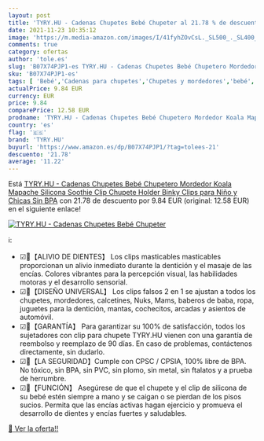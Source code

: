 ```yaml
---
layout: post
title: 'TYRY.HU - Cadenas Chupetes Bebé Chupeter al 21.78 % de descuento'
date: 2021-11-23 10:35:12
image: 'https://m.media-amazon.com/images/I/41fyhZOvCsL._SL500_._SL400_.jpg'
comments: true
category: ofertas
author: 'tole.es'
slug: 'B07X74PJP1-es TYRY.HU - Cadenas Chupetes Bebé Chupetero Mordedor Koala...'
sku: 'B07X74PJP1-es'
tags: [ 'Bebé','Cadenas para chupetes','Chupetes y mordedores','bebé','chupete','chupetes','tyry.hu', ]
actualPrice: 9.84 EUR
currency: EUR
price: 9.84
comparePrice: 12.58 EUR
prodname: 'TYRY.HU - Cadenas Chupetes Bebé Chupetero Mordedor Koala Mapache Silicona Soothie Clip Chupete Holder Binky Clips para Niño y Chicas Sin BPA'
country: 'es'
flag: '🇪🇸'
brand: 'TYRY.HU'
buyurl: 'https://www.amazon.es/dp/B07X74PJP1/?tag=tolees-21'
descuento: '21.78'
average: '11.22'
---
```


Está [TYRY.HU - Cadenas Chupetes Bebé Chupetero Mordedor Koala Mapache Silicona Soothie Clip Chupete Holder Binky Clips para Niño y Chicas Sin BPA](https://www.amazon.es/dp/B07X74PJP1/?tag=tolees-21) con 21.78 de descuento por 9.84 EUR (original: 12.58 EUR) en el siguiente enlace!

[![TYRY.HU - Cadenas Chupetes Bebé Chupeter](https://m.media-amazon.com/images/I/41fyhZOvCsL._SL500_._SL400_.jpg)](https://www.amazon.es/dp/B07X74PJP1/?tag=tolees-21)

ℹ️:

- ☑🛒【ALIVIO DE DIENTES】 Los clips masticables masticables proporcionan un alivio inmediato durante la dentición y el masaje de las encías. Colores vibrantes para la percepción visual, las habilidades motoras y el desarrollo sensorial.
- ☑🛒【DISEÑO UNIVERSAL】 Los clips falsos 2 en 1 se ajustan a todos los chupetes, mordedores, calcetines, Nuks, Mams, baberos de baba, ropa, juguetes para la dentición, mantas, cochecitos, arcadas y asientos de automóvil.
- ☑🛒【GARANTÍA】 Para garantizar su 100% de satisfacción, todos los sujetadores con clip para chupete TYRY.HU vienen con una garantía de reembolso y reemplazo de 90 días. En caso de problemas, contáctenos directamente, sin dudarlo.
- ☑🛒【LA SEGURIDAD】Cumple con CPSC / CPSIA, 100% libre de BPA. No tóxico, sin BPA, sin PVC, sin plomo, sin metal, sin ftalatos y a prueba de herrumbre.
- ☑🛒【FUNCIÓN】 Asegúrese de que el chupete y el clip de silicona de su bebé estén siempre a mano y se caigan o se pierdan de los pisos sucios. Permita que las encías activas hagan ejercicio y promueva el desarrollo de dientes y encías fuertes y saludables.

[🛒 Ver la oferta!!](https://www.amazon.es/dp/B07X74PJP1/?tag=tolees-21)
